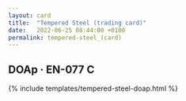 ```yaml
---
layout: card
title:  "Tempered Steel (trading card)"
date:   2022-06-25 08:44:00 +0100
permalink: tempered-steel_(card)
---
```


## DOAp &middot; EN-077 C

{% include templates/tempered-steel-doap.html %}